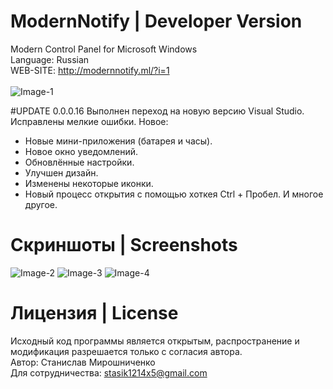 # ModernNotify | Developer Version
Modern Control Panel for Microsoft Windows<br>
Language: Russian<br>
WEB-SITE: http://modernnotify.ml/?i=1<br>
<br>
<img src="https://i.ibb.co/GFFcn8D/Image-1.png" alt="Image-1" border="0">

#UPDATE 0.0.0.16
Выполнен переход на новую версию Visual Studio.
Исправлены мелкие ошибки.
Новое:
- Новые мини-приложения (батарея и часы).
- Новое окно уведомлений.
- Обновлённые настройки.
- Улучшен дизайн.
- Изменены некоторые иконки.
- Новый процесс открытия с помощью хоткея Ctrl + Пробел.
И многое другое.

# Скриншоты | Screenshots
<img src="https://i.ibb.co/4Tx51JN/Image-2.png" alt="Image-2" border="0">
<img src="https://i.ibb.co/z73Zb4h/Image-3.png" alt="Image-3" border="0">
<img src="https://i.ibb.co/8K2t4n6/Image-4.png" alt="Image-4" border="0">

# Лицензия | License
Исходный код программы является открытым, распространение и модификация разрешается только с согласия автора.<br>
Автор: Станислав Мирошниченко<br>
Для сотрудничества: stasik1214x5@gmail.com<br>
